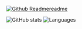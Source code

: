 [![Github Readmereadme](https://github.com/ParzivalEugene/ParzivalEugene/assets/60107488/f376c920-77ba-4cc0-a557-b152eb0f1762)](https://links.michkoff.com)

![GitHub stats](https://github-readme-stats.vercel.app/api?username=ParzivalEugene&show_icons=true&theme=github_dark&hide_border=true&count_private=true&rank_icon=github&include_all_commits=true)
![Languages](https://github-readme-stats.vercel.app/api/top-langs/?username=ParzivalEugene&layout=donut&count_private=true&theme=github_dark&hide_border=true&hide=mdx,c%2B%2B,php)
